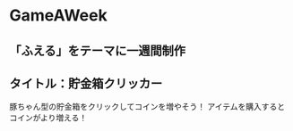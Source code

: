 # GameAWeek
「ふえる」をテーマに一週間制作
--------------------
タイトル：貯金箱クリッカー
--------------------
豚ちゃん型の貯金箱をクリックしてコインを増やそう！
アイテムを購入するとコインがより増える！